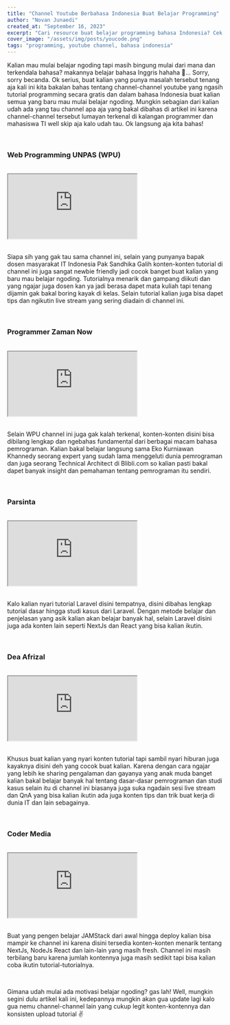 ```yaml
---
title: "Channel Youtube Berbahasa Indonesia Buat Belajar Programming"
author: "Novan Junaedi"
created_at: "September 16, 2023"
excerpt: "Cari resource buat belajar programming bahasa Indonesia? Cek disini!"
cover_image: "/assets/img/posts/youcode.png"
tags: "programming, youtube channel, bahasa indonesia"
---
```


Kalian mau mulai belajar ngoding tapi masih bingung mulai dari mana dan terkendala bahasa? makannya belajar bahasa Inggris hahaha 🤣... Sorry, sorry becanda. Ok serius, buat kalian yang punya masalah tersebut tenang aja kali ini kita bakalan bahas tentang channel-channel youtube yang ngasih tutorial programming secara gratis dan dalam bahasa Indonesia buat kalian semua yang baru mau mulai belajar ngoding. Mungkin sebagian dari kalian udah ada yang tau channel apa aja yang bakal dibahas di artikel ini karena channel-channel tersebut lumayan terkenal di kalangan programmer dan mahasiswa TI well skip aja kalo udah tau. Ok langsung aja kita bahas!

<br>

### Web Programming UNPAS (WPU)
<br>
<div class="ratio ratio-16x9">
  <iframe src="https://www.youtube.com/embed/KjrAp9mGSvI?rel=0" title="YouTube video" allowfullscreen></iframe>
</div>
<br>

Siapa sih yang gak tau sama channel ini, selain yang punyanya bapak dosen masyarakat IT Indonesia Pak Sandhika Galih konten-konten tutorial di channel ini juga sangat newbie friendly jadi cocok banget buat kalian yang baru mau belajar ngoding. Tutorialnya menarik dan gampang diikuti dan yang ngajar juga dosen kan ya jadi berasa dapet mata kuliah tapi tenang dijamin gak bakal boring kayak di kelas. Selain tutorial kalian juga bisa dapet tips dan ngikutin live stream yang sering diadain di channel ini.

<br>

### Programmer Zaman Now
<br>
<div class="ratio ratio-16x9">
  <iframe src="https://www.youtube.com/embed/ICQ6V8u9sSw?rel=0" title="YouTube video" allowfullscreen></iframe>
</div>
<br>

Selain WPU channel ini juga gak kalah terkenal, konten-konten disini bisa dibilang lengkap dan ngebahas fundamental dari berbagai macam bahasa pemrograman. Kalian bakal belajar langsung sama Eko Kurniawan Khannedy seorang expert yang sudah lama menggeluti dunia pemrograman dan juga seorang Technical Architect di Blibli.com so kalian pasti bakal dapet banyak insight dan pemahaman tentang pemrograman itu sendiri.

<br>

### Parsinta
<br>
<div class="ratio ratio-16x9">
  <iframe src="https://www.youtube.com/embed/OfcExJPZkEA?rel=0" title="YouTube video" allowfullscreen></iframe>
</div>
<br>

Kalo kalian nyari tutorial Laravel disini tempatnya, disini dibahas lengkap tutorial dasar hingga studi kasus dari Laravel. Dengan metode belajar dan penjelasan yang asik kalian akan belajar banyak hal, selain Laravel disini juga ada konten lain seperti NextJs dan React yang bisa kalian ikutin.

<br>

### Dea Afrizal
<br>
<div class="ratio ratio-16x9">
  <iframe src="https://www.youtube.com/embed/71a2zeC71gk?rel=0" title="YouTube video" allowfullscreen></iframe>
</div>
<br>

Khusus buat kalian yang nyari konten tutorial tapi sambil nyari hiburan juga kayaknya disini deh yang cocok buat kalian. Karena dengan cara ngajar yang lebih ke sharing pengalaman dan gayanya yang anak muda banget kalian bakal belajar banyak hal tentang dasar-dasar pemrograman dan studi kasus selain itu di channel ini biasanya juga suka ngadain sesi live stream dan QnA yang bisa kalian ikutin ada juga konten tips dan trik buat kerja di dunia IT dan lain sebagainya.

<br>

### Coder Media
<br>
<div class="ratio ratio-16x9">
  <iframe src="https://www.youtube.com/embed/g7xpxO4V-ls?rel=0" title="YouTube video" allowfullscreen></iframe>
</div>
<br>

Buat yang pengen belajar JAMStack dari awal hingga deploy kalian bisa mampir ke channel ini karena disini tersedia konten-konten menarik tentang NextJs, NodeJs React dan lain-lain yang masih fresh. Channel ini masih terbilang baru karena jumlah kontennya juga masih sedikit tapi bisa kalian coba ikutin tutorial-tutorialnya.

<br>

Gimana udah mulai ada motivasi belajar ngoding? gas lah! Well, mungkin segini dulu artikel kali ini, kedepannya mungkin akan gua update lagi kalo gua nemu channel-channel lain yang cukup legit konten-kontennya dan konsisten upload tutorial ✌️